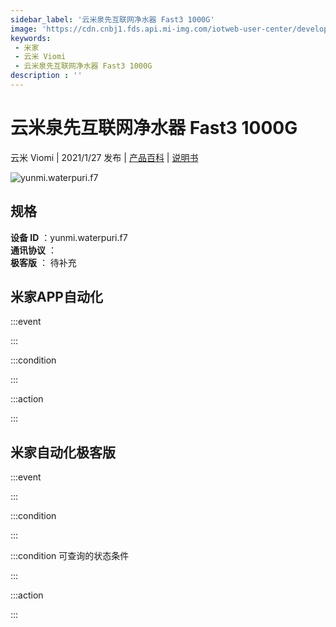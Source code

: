```yaml
---
sidebar_label: '云米泉先互联网净水器 Fast3 1000G'
image: 'https://cdn.cnbj1.fds.api.mi-img.com/iotweb-user-center/developer_1679047840018uGhU4jHC.png?GalaxyAccessKeyId=AKVGLQWBOVIRQ3XLEW&Expires=9223372036854775807&Signature=Nnk9F8RUsNFXkQ/+frnUogRXiCM='
keywords: 
 - 米家
 - 云米 Viomi
 - 云米泉先互联网净水器 Fast3 1000G
description : ''
---
```

# 云米泉先互联网净水器 Fast3 1000G

云米 Viomi | 2021/1/27 发布 | [产品百科](https://home.mi.com/webapp/content/baike/product/index.html?model=yunmi.waterpuri.f7/) | [说明书](https://home.mi.com/views/introduction.html?model=yunmi.waterpuri.f7&region=cn)

![yunmi.waterpuri.f7](https://cdn.cnbj1.fds.api.mi-img.com/iotweb-user-center/developer_1679047840018uGhU4jHC.png?GalaxyAccessKeyId=AKVGLQWBOVIRQ3XLEW&Expires=9223372036854775807&Signature=Nnk9F8RUsNFXkQ/+frnUogRXiCM=)

## 规格  
> 
**设备 ID** ：yunmi.waterpuri.f7  
**通讯协议** ：  
**极客版**  ： 待补充 


## 米家APP自动化  

:::event  

:::

:::condition  

:::

:::action   

:::

## 米家自动化极客版  

:::event  

:::

:::condition  

:::

:::condition 可查询的状态条件  

:::

:::action  

:::

        
